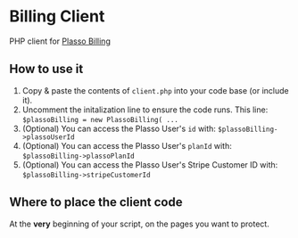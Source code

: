 # Billing Client
PHP client for [Plasso Billing](https://plasso.com/billing)

## How to use it
1. Copy & paste the contents of `client.php` into your code base (or include it).
2. Uncomment the initalization line to ensure the code runs. This line: `$plassoBilling = new PlassoBilling( ...`
3. (Optional) You can access the Plasso User's `id` with: `$plassoBilling->plassoUserId`
4. (Optional) You can access the Plasso User's `planId` with: `$plassoBilling->plassoPlanId`
4. (Optional) You can access the Plasso User's Stripe Customer ID with: `$plassoBilling->stripeCustomerId`

## Where to place the client code
At the **very** beginning of your script, on the pages you want to protect.
